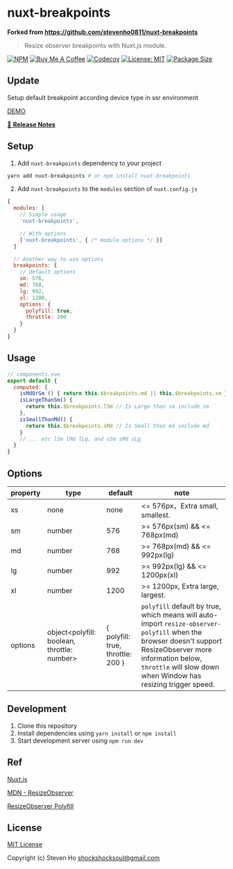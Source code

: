 # nuxt-breakpoints
**Forked from https://github.com/stevenho0811/nuxt-breakpoints**
> Resize observer breakpoints with Nuxt.js module.


[![NPM](https://nodei.co/npm/nuxt-breakpoints.png?downloads=true&downloadRank=true&stars=true)](https://nodei.co/npm/nuxt-breakpoints/)
<a href="https://www.buymeacoffee.com/steven0811" target="_blank"><img src="https://bmc-cdn.nyc3.digitaloceanspaces.com/BMC-button-images/custom_images/orange_img.png" alt="Buy Me A Coffee" style="height: auto !important;width: auto !important;" ></a>
[![Codecov](https://codecov.io/gh/steven0811/nuxt-breakpoints/branch/master/graph/badge.svg)](https://codecov.io/gh/steven0811/nuxt-breakpoints)
[![License: MIT](https://img.shields.io/badge/License-MIT-yellow.svg)](https://opensource.org/licenses/MIT)
[![Package Size](https://img.shields.io/bundlephobia/minzip/nuxt-breakpoints)](https://nodei.co/npm/nuxt-breakpoints/)

## Update
Setup default breakpoint according device type in ssr environment

[DEMO](https://steven0811.github.io/nuxt-breakpoints/)

[📖 **Release Notes**](./CHANGELOG.md)

## Setup

1. Add `nuxt-breakpoints` dependency to your project

```bash
yarn add nuxt-breakpoints # or npm install nuxt-breakpoints
```

2. Add `nuxt-breakpoints` to the `modules` section of `nuxt.config.js`

```js
{
  modules: [
    // Simple usage
    'nuxt-breakpoints',

    // With options
    ['nuxt-breakpoints', { /* module options */ }]
  ]

  // Another way to use options
  breakpoints: {
    // default options
    sm: 576,
    md: 768,
    lg: 992,
    xl: 1200,
    options: {
      polyfill: true,
      throttle: 200
    }
  }
}
```
## Usage
```js
// components.vue
export default {
  computed: {
    isMdOrSm () { return this.$breakpoints.md || this.$breakpoints.sm },
    isLargeThanSm() {
      return this.$breakpoints.lSm // Is Large than sm include sm
    },
    isSmallThanMd() {
      return this.$breakpoints.sMd // Is Small than md include md
    }
    // ... etc lSm lMd lLg, and sSm sMd sLg
  }
}
```

## Options
| property | type                                        | default                           | note                                                                                                                                                                                                                          |
|----------|---------------------------------------------|-----------------------------------|-------------------------------------------------------------------------------------------------------------------------------------------------------------------------------------------------------------------------------|
| xs       | none                                        | none                              | <= 576px，Extra small, smallest.                                                                                                                                                                                              |
| sm       | number                                      | 576                               | >= 576px(sm) && <= 768px(md)                                                                                                                                                                                                  |
| md       | number                                      | 768                               | >= 768px(md) && <= 992px(lg)                                                                                                                                                                                                  |
| lg       | number                                      | 992                               | >= 992px(lg) && <= 1200px(xl)                                                                                                                                                                                                 |
| xl       | number                                      | 1200                              | >= 1200px, Extra large, largest.                                                                                                                                                                                              |
| options  | object<polyfill: boolean, throttle: number> | { polyfill: true, throttle: 200 } | `polyfill` default by true, which means will auto-import `resize-observer-polyfill` when the browser doesn't support ResizeObserver more information below, `throttle` will slow down when Window has resizing trigger speed. |

## Development

1. Clone this repository
2. Install dependencies using `yarn install` or `npm install`
3. Start development server using `npm run dev`


## Ref
[Nuxt.js](https://nuxtjs.org)

[MDN - ResizeObserver](https://developer.mozilla.org/en-US/docs/Web/API/ResizeObserver)

[ResizeObserver Polyfill](https://github.com/que-etc/resize-observer-polyfill)




## License

[MIT License](./LICENSE)

Copyright (c) Steven Ho <shockshocksoul@gmail.com>